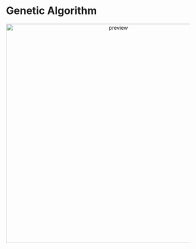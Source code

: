 # Genetic Algorithm

<p align="center">
  <img src="https://i.imgur.com/aiEQMZA.gif" width="600" alt="preview">
</p>
